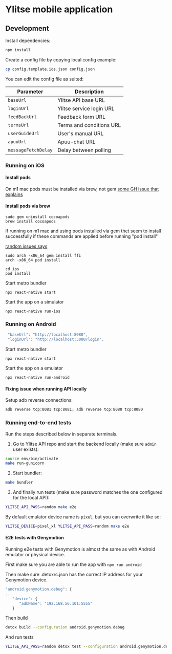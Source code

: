 # Ylitse mobile application

## Development

Install dependencies:

```sh
npm install
```

Create a config file by copying local config example:

```sh
cp config.template.ios.json config.json
```

You can edit the config file as suited:

| Parameter          | Description              |
| --------------     | ------------------------ |
| `baseUrl`          | Ylitse API base URL      |
| `loginUrl`         | Ylitse service login URL |
| `feedBackUrl`      | Feedback form URL        |
| `termsUrl`         | Terms and conditions URL |
| `userGuideUrl`     | User's manual URL        |
| `apuuUrl`          | Apuu-chat URL            |
| `messageFetchDelay`| Delay between polling    |


### Running on iOS

#### Install pods
On m1 mac pods must be installed via brew, not gem
[some GH issue that explains](https://github.com/CocoaPods/CocoaPods/issues/9907)

#### Install pods via brew
```
sudo gem uninstall cocoapods
brew install cocoapods
```

If running on m1 mac and using pods installed via gem thet seem to install successfully if these commands are applied before running "pod install"

[random issues says](
https://github.com/CocoaPods/CocoaPods/issues/10518#issuecomment-798912624)
```
sudo arch -x86_64 gem install ffi
arch -x86_64 pod install
```

```
cd ios
pod install
```

Start metro bundler
```
npx react-native start
```

Start the app on a simulator
```
npx react-native run-ios
```

### Running on Android

```js
 "baseUrl": "http://localhost:8080",
 "loginUrl": "http://localhost:3000/login",
```

Start metro bundler
```
npx react-native start
```

Start the app on a emulator
```
npx react-native run-android
```

#### Fixing issue when running API locally
Setup adb reverse connections:
```sh
adb reverse tcp:8081 tcp:8081; adb reverse tcp:8080 tcp:8080
```



### Running end-to-end tests

Run the steps described below in separate terminals.

1. Go to Ylitse API repo and start the backend locally (make sure `admin`
   user exists):

```sh
source env/bin/activate
make run-gunicorn
```

2. Start bundler:

```sh
make bundler
```

3. And finally run tests (make sure password matches the one configured for
   the local API):

```sh
YLITSE_API_PASS=random make e2e
```

By default emulator device name is `pixel`, but you can overwrite it like so:

```sh
YLITSE_DEVICE=pixel_xl YLITSE_API_PASS=random make e2e
```

#### E2E tests with Genymotion

Running e2e tests with Genymotion is almost the same as with Android emulator or physical device.

First make sure you are able to run the app with `npm run android`

Then make sure .detoxrc.json has the correct IP address for your Genymotion device.

```js
"android.genymotion.debug": {
...
   "device": {
      "adbName": "192.168.56.101:5555"
   }
```

Then build
```sh
detox build --configuration android.genymotion.debug
```

And run tests
```sh
YLITSE_API_PASS=random detox test --configuration android.genymotion.debug
```
